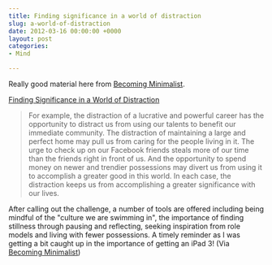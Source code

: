 ```yaml
---
title: Finding significance in a world of distraction
slug: a-world-of-distraction
date: 2012-03-16 00:00:00 +0000
layout: post
categories: 
- Mind

---
```

Really good material here from [Becoming Minimalist][becomingminimalist].

[Finding Significance in a World of Distraction][google]

> For example, the distraction of a lucrative and powerful career has the opportunity to distract us from using our talents to benefit our immediate community. The distraction of maintaining a large and perfect home may pull us from caring for the people living in it. The urge to check up on our Facebook friends steals more of our time than the friends right in front of us. And the opportunity to spend money on newer and trendier possessions may divert us from using it to accomplish a greater good in this world. In each case, the distraction keeps us from accomplishing a greater significance with our lives.

After calling out the challenge, a number of tools are offered including being mindful of the "culture we are swimming in", the importance of finding stillness through pausing and reflecting, seeking inspiration from role models and living with fewer possessions. A timely reminder as I was getting a bit caught up in&#xa0;the importance of getting an iPad 3!
(Via [Becoming Minimalist][becomingminimalist])

[becomingminimalist]: http://www.becomingminimalist.com/
[google]: http://feedproxy.google.com/~r/becomingminimalistcom/~3/hF8OBZf7gok/
